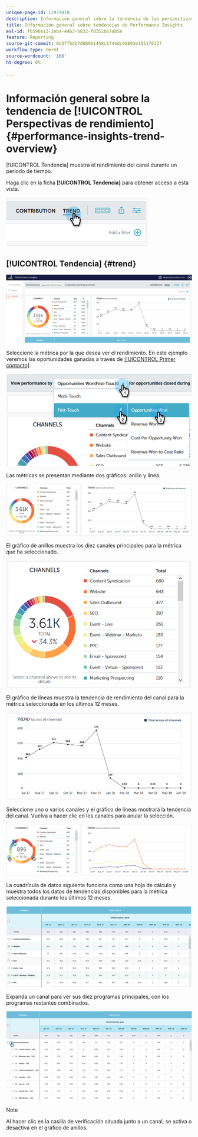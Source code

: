 ```yaml
---
unique-page-id: 12979010
description: Información general sobre la tendencia de las perspectivas de rendimiento - Documentos de Marketo - Documentación del producto
title: Información general sobre tendencias de Performance Insights
exl-id: f6590a13-2eba-44b3-b832-fd352b67ab5e
feature: Reporting
source-git-commit: 0d37fbdb7d08901458c1744dc68893e155176327
workflow-type: tm+mt
source-wordcount: '166'
ht-degree: 0%

---
```


# Información general sobre la tendencia de [!UICONTROL Perspectivas de rendimiento] {#performance-insights-trend-overview}

[!UICONTROL Tendencia] muestra el rendimiento del canal durante un período de tiempo.

Haga clic en la ficha **[!UICONTROL Tendencia]** para obtener acceso a esta vista.

![](assets/1.png)

## [!UICONTROL Tendencia] {#trend}

![](assets/2-1.png)

Seleccione la métrica por la que desea ver el rendimiento. En este ejemplo veremos las oportunidades ganadas a través de [[!UICONTROL Primer contacto]](/help/marketo/product-docs/reporting/revenue-cycle-analytics/revenue-tools/attribution/understanding-attribution.md).

![](assets/3-2.png)

Las métricas se presentan mediante dos gráficos: anillo y línea.

![](assets/4-1.png)

El gráfico de anillos muestra los diez canales principales para la métrica que ha seleccionado.

![](assets/5-2.png)

El gráfico de líneas muestra la tendencia de rendimiento del canal para la métrica seleccionada en los últimos 12 meses.

![](assets/6-1.png)

Seleccione uno o varios canales y el gráfico de líneas mostrará la tendencia del canal. Vuelva a hacer clic en los canales para anular la selección.

![](assets/7.png)

La cuadrícula de datos siguiente funciona como una hoja de cálculo y muestra todos los datos de tendencias disponibles para la métrica seleccionada durante los últimos 12 meses.

![](assets/8.png)

Expanda un canal para ver sus diez programas principales, con los programas restantes combinados.

![](assets/9-1.png)

>[!NOTE]
>
>Al hacer clic en la casilla de verificación situada junto a un canal, se activa o desactiva en el gráfico de anillos.
